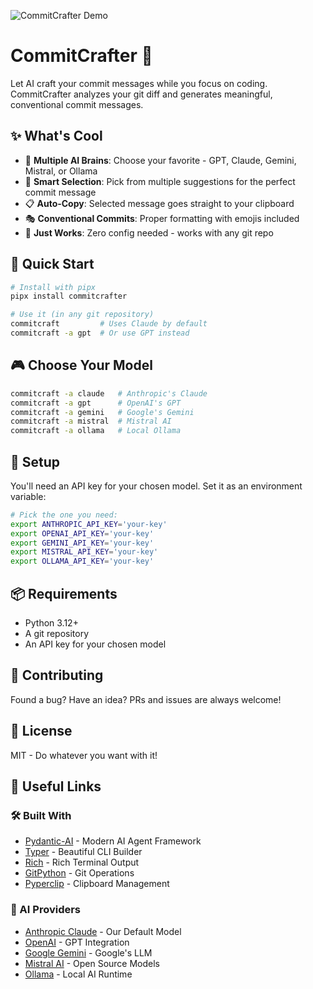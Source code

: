 ![CommitCrafter Demo](https://github.com/mpruvot/CommitCrafter/assets/132161864/ced77a15-5f3b-4e31-9011-26fcbcdfc0ad)

# CommitCrafter 🎨

Let AI craft your commit messages while you focus on coding. CommitCrafter analyzes your git diff and generates meaningful, conventional commit messages.

## ✨ What's Cool

- 🤖 **Multiple AI Brains**: Choose your favorite - GPT, Claude, Gemini, Mistral, or Ollama
- 🎯 **Smart Selection**: Pick from multiple suggestions for the perfect commit message  
- 📋 **Auto-Copy**: Selected message goes straight to your clipboard
- 🎭 **Conventional Commits**: Proper formatting with emojis included
- 🔌 **Just Works**: Zero config needed - works with any git repo

## 🚀 Quick Start

```bash
# Install with pipx
pipx install commitcrafter

# Use it (in any git repository)
commitcraft         # Uses Claude by default
commitcraft -a gpt  # Or use GPT instead
```

## 🎮 Choose Your Model

```bash
commitcraft -a claude   # Anthropic's Claude
commitcraft -a gpt      # OpenAI's GPT
commitcraft -a gemini   # Google's Gemini
commitcraft -a mistral  # Mistral AI
commitcraft -a ollama   # Local Ollama
```

## 🔑 Setup

You'll need an API key for your chosen model. Set it as an environment variable:

```bash
# Pick the one you need:
export ANTHROPIC_API_KEY='your-key'
export OPENAI_API_KEY='your-key'
export GEMINI_API_KEY='your-key'
export MISTRAL_API_KEY='your-key'
export OLLAMA_API_KEY='your-key'
```

## 📦 Requirements

- Python 3.12+
- A git repository
- An API key for your chosen model

## 🤝 Contributing

Found a bug? Have an idea? PRs and issues are always welcome!

## 📝 License

MIT - Do whatever you want with it!

## 🔗 Useful Links

### 🛠️ Built With
- [Pydantic-AI](https://github.com/pydantic/pydantic-ai) - Modern AI Agent Framework
- [Typer](https://typer.tiangolo.com/) - Beautiful CLI Builder
- [Rich](https://github.com/Textualize/rich) - Rich Terminal Output
- [GitPython](https://github.com/gitpython-developers/GitPython) - Git Operations
- [Pyperclip](https://github.com/asweigart/pyperclip) - Clipboard Management

### 🤖 AI Providers
- [Anthropic Claude](https://www.anthropic.com/) - Our Default Model
- [OpenAI](https://openai.com/) - GPT Integration
- [Google Gemini](https://gemini.google.com/) - Google's LLM
- [Mistral AI](https://mistral.ai/) - Open Source Models
- [Ollama](https://github.com/jmorganca/ollama) - Local AI Runtime